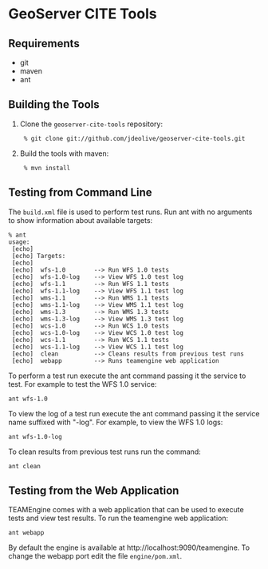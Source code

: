 GeoServer CITE Tools
====================

Requirements
------------

* git
* maven
* ant

Building the Tools
------------------

1. Clone the ``geoserver-cite-tools`` repository:

        % git clone git://github.com/jdeolive/geoserver-cite-tools.git 

1. Build the tools with maven:

        % mvn install

Testing from Command Line
-------------------------

The ``build.xml`` file is used to perform test runs. Run ant with no arguments
to show information about available targets:

    % ant 
    usage:
     [echo] 
     [echo] Targets:
     [echo] 
     [echo]  wfs-1.0        --> Run WFS 1.0 tests
     [echo]  wfs-1.0-log    --> View WFS 1.0 test log
     [echo]  wfs-1.1        --> Run WFS 1.1 tests
     [echo]  wfs-1.1-log    --> View WFS 1.1 test log
     [echo]  wms-1.1        --> Run WMS 1.1 tests
     [echo]  wms-1.1-log    --> View WMS 1.1 test log
     [echo]  wms-1.3        --> Run WMS 1.3 tests
     [echo]  wms-1.3-log    --> View WMS 1.3 test log
     [echo]  wcs-1.0        --> Run WCS 1.0 tests
     [echo]  wcs-1.0-log    --> View WCS 1.0 test log
     [echo]  wcs-1.1        --> Run WCS 1.1 tests
     [echo]  wcs-1.1-log    --> View WCS 1.1 test log
     [echo]  clean          --> Cleans results from previous test runs
     [echo]  webapp         --> Runs teamengine web application

To perform a test run execute the ant command passing it the service to test.
For example to test the WFS 1.0 service:

    ant wfs-1.0

To view the log of a test run execute the ant command passing it the service 
name suffixed with "-log". For example, to view the WFS 1.0 logs:

    ant wfs-1.0-log

To clean results from previous test runs run the command:

    ant clean

Testing from the Web Application
--------------------------------

TEAMEngine comes with a web application that can be used to execute tests and 
view test results. To run the teamengine web application:

    ant webapp

By default the engine is available at http://localhost:9090/teamengine. To 
change the webapp port edit the file ``engine/pom.xml``.
